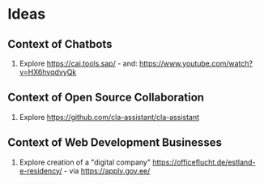 # Ideas

## Context of Chatbots
1. Explore https://cai.tools.sap/ - and: https://www.youtube.com/watch?v=HX6hvqdvyQk

## Context of Open Source Collaboration
1. Explore https://github.com/cla-assistant/cla-assistant

## Context of Web Development Businesses 
1. Explore creation of a "digital company" https://officeflucht.de/estland-e-residency/ - via https://apply.gov.ee/
